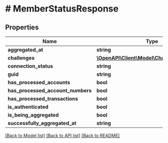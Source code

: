 # # MemberStatusResponse

## Properties

Name | Type | Description | Notes
------------ | ------------- | ------------- | -------------
**aggregated_at** | **string** |  | [optional]
**challenges** | [**\OpenAPI\Client\Model\ChallengeResponse[]**](ChallengeResponse.md) |  | [optional]
**connection_status** | **string** |  | [optional]
**guid** | **string** |  | [optional]
**has_processed_accounts** | **bool** |  | [optional]
**has_processed_account_numbers** | **bool** |  | [optional]
**has_processed_transactions** | **bool** |  | [optional]
**is_authenticated** | **bool** |  | [optional]
**is_being_aggregated** | **bool** |  | [optional]
**successfully_aggregated_at** | **string** |  | [optional]

[[Back to Model list]](../../README.md#models) [[Back to API list]](../../README.md#endpoints) [[Back to README]](../../README.md)
